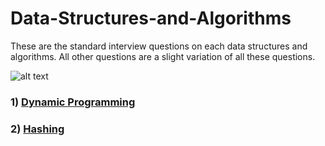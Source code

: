# Data-Structures-and-Algorithms
These are the standard interview questions on each data structures and algorithms. All other questions are a slight variation of all these questions.

![alt text](image.jpg "Logo Title Text 1")

### 1) [Dynamic Programming](https://www.youtube.com/playlist?list=PL_z_8CaSLPWekqhdCPmFohncHwz8TY2Go)
### 2) [Hashing](https://medium.com/@codingfreak/hashing-practice-problems-5a5735410ffa)

